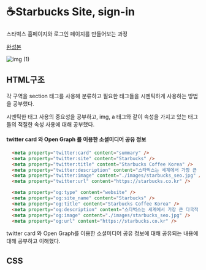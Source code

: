 # ☕️Starbucks Site, sign-in
스타벅스 홈페이지와 로그인 페이지를 만들어보는 과정
 

[완성본](https://unique-belekoy-9a451a.netlify.app/)


![img (1)](https://github.com/Kminhoo/Starbucks/assets/102332763/dd82d7c0-e7c6-4c48-864c-1b943484eb48)

## HTML구조
각 구역을 section 태그를 사용해 분류하고 필요한 태그들을 시멘틱하게 사용하는 방법을 공부했다.

시멘틱한 태그 사용의 중요성을 공부하고, img, a 태그와 같이 속성을 가지고 있는 태그들의 적절한 속성 사용에 대해 공부했다.
#### twitter card 와 Open Graph 를 이용한 소셜미디어 공유 정보
```html
  <meta property="twitter:card" content="summary" />
  <meta property="twitter:site" content="Starbucks" />
  <meta property="twitter:title" content="Starbucks Coffee Korea" />
  <meta property="twitter:description" content="스타벅스는 세계에서 가장 큰 다국적 커피 전문점으로, 64개국에서 총 23,187개의 매점을 운영하고 있습니다." />
  <meta property="twitter:image" content="./images/starbucks_seo.jpg" />
  <meta property="twitter:url" content="https://starbucks.co.kr" />

  <meta property="og:type" content="website" />
  <meta property="og:site_name" content="Starbucks" />
  <meta property="og:title" content="Starbucks Coffee Korea" />
  <meta property="og:description" content="스타벅스는 세계에서 가장 큰 다국적 커피 전문점으로, 64개국에서 총 23,187개의 매점을 운영하고 있습니다." />
  <meta property="og:image" content="./images/starbucks_seo.jpg" />
  <meta property="og:url" content="https://starbucks.co.kr" />
```
twitter card 와 Open Graph를 이용한 소셜미디어 공유 정보에 대해 공유되는 내용에 대해 공부하고 이해했다.

## CSS

